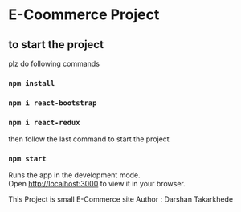 # E-Coommerce Project

## to start the project
plz do following commands
### `npm install`
### `npm i react-bootstrap`
### `npm i react-redux`

then follow the last command to start the project

### `npm start`

Runs the app in the development mode.\
Open [http://localhost:3000](http://localhost:3000) to view it in your browser.


This Project is small E-Commerce site
Author : Darshan Takarkhede